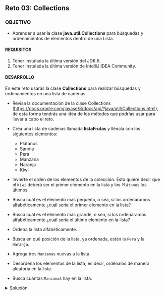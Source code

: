 ## Reto 03: Collections

### OBJETIVO 

- Aprender a usar la clase **java.util.Collections** para búsquedas y ordenamientos de elementos dentro de una Lista.

#### REQUISITOS 

1. Tener instalada la última versión del JDK 8.
2. Tener instalada la última versión de IntelliJ IDEA Community.

#### DESARROLLO

En este reto usarás la clase **Collections** para realizar búsquedas y ordenamientos en una lista de cadenas.

- Revisa la documentación de la clase Collections (https://docs.oracle.com/javase/8/docs/api/?java/util/Collections.html), de esta forma tendrás una idea de los métodos que podrías usar para llevar a cabo el reto.
- Crea una lista de cadenas llamada **listaFrutas** y llénala con los siguientes elementos:
	- Plátanos
	- Sandía
	- Pera
	- Manzana
	- Naranja
	- Kiwi
	
- Invierte el orden de los elementos de la colección. Esto quiere decir que el `Kiwi` deberá ser el primer elemento en la lista y los `Plátanos` los últimos.
- Busca cuál es el elemento más pequeño, o sea, si los ordenáramos alfabéticamente ¿cuál sería el primer elemento en la lista?
- Busca cuál es el elemento más grande, o sea, si los ordenáramos alfabéticamente ¿cuál sería el último elemento en la lista?
- Ordena la lista alfabéticamente.
- Busca en qué posición de la lista, ya ordenada, están la `Pera` y la `Naranja`.
- Agrega tres `Manzana`s nuevas a la lista.
- Desordena los elementos de la lista, es decir, ordénalos de manera aleatoria en la lista.
- Busca cuántas `Manzana`s hay en la lista.

<details>
	<summary>Solución</summary>
	
1. En el IDE IntelliJ IDEA, crea un nuevo proyecto llamado **Colecciones**.

2. Dentro del proyecto crea un nuevo paquete llamado **org.bedu.java.jse.basico.sesion6.reto3**.

3. Dentro del paquete anterior crea una nueva clase llamada **Colecciones** y dentro de esta un método **main**.
	
4. Como el reto trata de listas de cadenas que representan frutas, lo primero que debes hacer es crear e inicializar esta lista:
```java
	List<String> listaFrutas = new ArrayList<>();
```

también, como para demostrar que se han cumplido cada uno de los elementos del reto tendrás que estar mostrando los valores de la lista, puedes crear un método que reciba la lista e imprima todos sus valores:
```java
    private static void muestraFrutas(List<String> lista){
        System.out.println();
        for (String fruta : lista){
            System.out.println(fruta);
        }
    }
```

esto no es obligatorio, pero simplificará mucho el proceso de imprimir los valores de la lista.

5. El primer punto del reto indica que hay que llenar la lista con ciertos valores. Esto puedes hacerlo de dos formas, la primera es usando el método ***add*** de la interface **List** para agregar cada valor. La segunda forma es usando el método **addAll** de la clase **Collections**, de la siguiente forma:
```java
        Collections.addAll(listaFrutas, "Plátanos", "Sandía", "Pera", "Manzana", "Naranja", "Kiwi");
```

6. Comprueba que todos los elementos están en lista usando el método **muestraFrutas**:

![imagen](img/img_01.jpg)

7. El segundo punto indica que deberás voltear los elementos de la lista. Para esto puedes usar el método **reverse** de **Collections**:
```java
        Collections.reverse(listaFrutas);
        muestraFrutas(listaFrutas);
```
![imagen](img/img_02.jpg)

8. El tercer punto indica que debes buscar el elemento más pequeño. Para esto, usa el método ***min***:

```java
	System.out.println("\nLa fruta más pequeña es: " + Collections.min(listaFrutas));
```

![imagen](img/img_03.jpg)


9. El cuarto punto es similar, pero con el elemento más grande. Para esto, usa el método ***max***:

```java
	System.out.println("\nLa fruta más grande es: " + Collections.max(listaFrutas));
```

![imagen](img/img_04.jpg)


10. Para el quinto punto, debes ordenar la lista alfabéticamente. Para esto, usa el método **sort**:
```java
	Collections.sort(listaFrutas);
        muestraFrutas(listaFrutas);
```

![imagen](img/img_05.jpg)

11. En el siguiente punto, debes buscar en qué posición de la lista están la `Pera` y la `Manzana`. Usa el método **binarySearch** para encontrarlas. Este método regresará la posición o índice dentro de la lista, el cual inicia en **0**:
```java
        System.out.println("\nLa Pera está en la posición: " + Collections.binarySearch(listaFrutas, "Pera"));
        System.out.println("\nLa Manzana está en la posición: " + Collections.binarySearch(listaFrutas, "Manzana"));
```

![imagen](img/img_06.jpg)

12. Para el séptimo punto debes agregar tres `Manzana`s. Esto nuévametne puede hacerse con el método **addAll**:
```java
	Collections.addAll(listaFrutas,"Manzana", "Manzana", "Manzana");
```
![imagen](img/img_07.jpg)

13. Para el octavo punto, debes desordenar los elementos de la lista. Para esto usa el método **shuffle**:
```java
	Collections.shuffle(listaFrutas);
        muestraFrutas(listaFrutas);
```

![imagen](img/img_08.jpg)

14. Para el último punto debes buscar cuántas `Manzana`s hay en la lista. Para esto, la clase **Collections** proporciona el método **frequency**:
```java
	System.out.println("\nHay " + Collections.frequency(listaFrutas, "Manzana") + " en la lista.");
```

![imagen](img/img_09.jpg)

Con esto, has terminado con el reto.

</details> 



